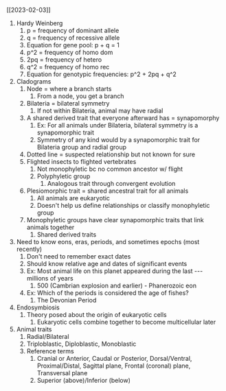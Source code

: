 [[2023-02-03]]

1. Hardy Weinberg
	1. p = frequency of dominant allele
	2. q = frequency of recessive allele
	3. Equation for gene pool: p + q = 1
	4. p^2 = frequency of homo dom
	5. 2pq = frequency of hetero
	6. q^2 = frequency of homo rec
	7. Equation for genotypic frequencies: p^2 + 2pq + q^2
2. Cladograms
	1. Node = where a branch starts
		1. From a node, you get a branch
	2. Bilateria = bilateral symmetry
		1. If not within Bilateria, animal may have radial 
	3. A shared derived trait that everyone afterward has = synapomorphy 
		1. Ex: For all animals under Bilateria, bilateral symmetry is a synapomorphic trait
		2. Symmetry of any kind would by a synapomorphic trait for Bilateria group and radial group
	4. Dotted line = suspected relationship but not known for sure
	5. Flighted insects to flighted vertebrates
		1. Not monophyletic bc no common ancestor w/ flight
		2. Polyphyletic group
			1. Analogous trait through convergent evolution
	6. Plesiomorphic trait = shared ancestral trait for all animals
		1. All animals are eukaryotic 
		2. Doesn't help us define relationships or classify monophyletic group
	7. Monophyletic groups have clear synapomorphic traits that link animals together
		1. Shared derived traits
3. Need to know eons, eras, periods, and sometimes epochs (most recently)
	1. Don't need to remember exact dates
	2. Should know relative age and dates of significant events
	3. Ex: Most animal life on this planet appeared during the last --- millions of years
		1. 500 (Cambrian explosion and earlier) - Phanerozoic eon
	4. Ex: Which of the periods is considered the age of fishes?
		1. The Devonian Period
4. Endosymbiosis
	1. Theory posed about the origin of eukaryotic cells
		1. Eukaryotic cells combine together to become multicellular later
5. Animal traits
	1. Radial/Bilateral
	2. Triploblastic, Diploblastic, Monoblastic
	3. Reference terms
		1. Cranial or Anterior, Caudal or Posterior, Dorsal/Ventral, Proximal/Distal, Sagittal plane, Frontal (coronal) plane, Transversal plane
		2. Superior (above)/Inferior (below)